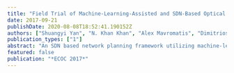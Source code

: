 ```yaml
---
title: "Field Trial of Machine-Learning-Assisted and SDN-Based Optical Network Planning with Network-Scale Monitoring Database"
date: 2017-09-21
publishDate: 2020-08-08T18:52:41.190152Z
authors: ["Shuangyi Yan", "N. Khan Khan", "Alex Mavromatis", "Dimitrios Gkounis", "Qirui Fan", "Foteini Ntavou", "Konstantinos Nikolovgenis", "Changjian Guo", "Fanchao Meng", "Emilio Hugues Salas", "Chao Lu", "Alan Pak Tau Lau", "Reza Nejabati", "Dimitra Simeonidou"]
publication_types: ["1"]
abstract: "An SDN based network planning framework utilizing machine-learning techniques, network configuration and monitoring database is implemented over an optical field-trial testbed comprised of 436.4-km fibre. Adaption of the spectral efficiency utilising probabilistic-shaping BVT based on link performance prediction is demonstrated."
featured: false
publication: "*ECOC 2017*"
---
```


